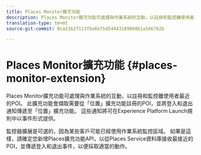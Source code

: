 ```yaml
---
title: Places Monitor擴充功能
description: Places Monitor擴充功能可處理與作業系統的互動，以註冊和監控離使用者最近的POI。
translation-type: tm+mt
source-git-commit: 0ca2162f113fba6bfbd54443109068b1a506762b

---
```



# Places Monitor擴充功能 {#places-monitor-extension}

Places Monitor擴充功能可處理與作業系統的互動，以註冊和監控離使用者最近的POI。 此擴充功能會擷取需要從「位置」擴充功能註冊的POI，並將登入和退出通知傳遞至「位置」擴充功能。 這些通知將可在Experience Platform Launch規則中以事件形式提供。

監控器擴展是可選的，因為某些客戶可能已經使用作業系統監控區域。 如果是這樣，請確定您新增Places擴充功能API，以從Places Service資料庫接收最接近的POI，並傳遞登入和退出事件，以便採取適當的動作。
